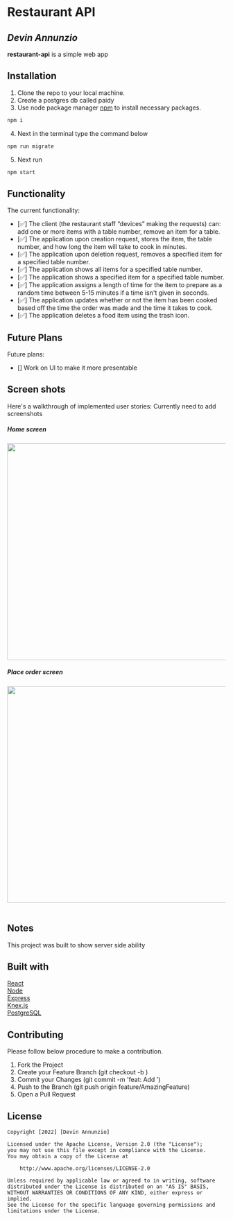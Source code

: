 # Restaurant API

## *Devin Annunzio*

**restaurant-api** is a simple web app 


## Installation
1. Clone the repo to your local machine.
2. Create a postgres db called paidy 
3. Use node package manager [npm](https://www.npmjs.com/) to install necessary packages.

```bash
npm i
```
4. Next in the terminal type the command below
```bash
npm run migrate
```
5. Next run 
```bash
npm start
```

## Functionality 

The current functionality:
* [✅] The client (the restaurant staff “devices” making the requests) can: add one or more items with a table number, remove an item for a table.
* [✅] The application upon creation request, stores the item, the table number, and how long the item will take to cook in minutes.
* [✅] The application upon deletion request, removes a specified item for a specified table number.
* [✅] The application shows all items for a specified table number.
* [✅] The application shows a specified item for a specified table number.
* [✅] The application assigns a length of time for the item to prepare as a random time between 5-15 minutes if a time isn't given in seconds.
* [✅] The application updates whether or not the item has been cooked based off the time the order was made and the time it takes to cook.
* [✅] The application deletes a food item using the trash icon.

## Future Plans 
Future plans:
* [] Work on UI to make it more presentable


## Screen shots

Here's a walkthrough of implemented user stories: Currently need to add screenshots
</br>
<h5>Home screen</h5>
<img src="https://user-images.githubusercontent.com/69616397/160763277-de78f727-f5f7-40ef-8441-f384a78bf93c.png" width="800" height="500">
<br>
<h5>Place order screen</h5>
<img src="https://user-images.githubusercontent.com/69616397/160763452-a0f67a3b-3642-4281-b901-8b2327d09b97.png" width="800" height="500">
<br>


</br>




## Notes
This project was built to show server side ability


## Built with
[React](https://reactjs.org/)<br/>
[Node](https://nodejs.org/en/)<br/>
[Express](https://expressjs.com/)<br/>
[Knex.js](https://knexjs.org/)<br/>
[PostgreSQL](https://www.postgresql.org/docs/)<br/>

## Contributing

Please follow below procedure to make a contribution.

1. Fork the Project
2. Create your Feature Branch (git checkout -b <featurename>)
3. Commit your Changes (git commit -m 'feat: Add <featurename>')
4. Push to the Branch (git push origin feature/AmazingFeature)
5. Open a Pull Request



## License

    Copyright [2022] [Devin Annunzio]

    Licensed under the Apache License, Version 2.0 (the "License");
    you may not use this file except in compliance with the License.
    You may obtain a copy of the License at

        http://www.apache.org/licenses/LICENSE-2.0

    Unless required by applicable law or agreed to in writing, software
    distributed under the License is distributed on an "AS IS" BASIS,
    WITHOUT WARRANTIES OR CONDITIONS OF ANY KIND, either express or implied.
    See the License for the specific language governing permissions and
    limitations under the License.
